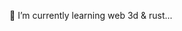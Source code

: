 🌱 I’m currently learning web 3d & rust...
<!-- ## 𝗦𝘁𝗮𝘁𝘀

<p align="left">
<img alt="绯凡的 github stats" height='165' src="https://github-readme-stats.vercel.app/api?username=geoffgu&show_icons=true&count_private=true&theme=nord&include_all_commits=true">
<img alt="Top Languages" height='165' src="https://github-readme-stats.vercel.app/api/top-langs/?username=geoffgu&layout=compact&theme=nord&role=OWNER,ORGANIZATION_MEMBER,COLLABORATOR">
</p> -->

<!--
**geoffgu/geoffgu** is a ✨ _special_ ✨ repository because its `README.md` (this file) appears on your GitHub profile.

Here are some ideas to get you started:

- 🔭 I’m currently working on ...
- 🌱 I’m currently learning ...
- 👯 I’m looking to collaborate on ...
- 🤔 I’m looking for help with ...
- 💬 Ask me about ...
- 📫 How to reach me: ...
- 😄 Pronouns: ...
- ⚡ Fun fact: ...
-->

